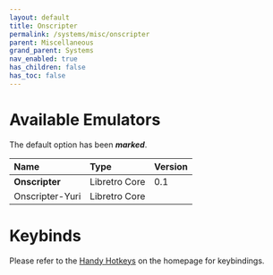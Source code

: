 ```yaml
---
layout: default
title: Onscripter
permalink: /systems/misc/onscripter
parent: Miscellaneous
grand_parent: Systems
nav_enabled: true
has_children: false
has_toc: false
---
```


# Available Emulators

The default option has been ***marked***.

| Name                   | Type             | Version           |
|:-----------------------|:-----------------|:------------------|
| **Onscripter**         | Libretro Core    | 0.1               |
| Onscripter-Yuri        | Libretro Core    |                   |


# Keybinds 

Please refer to the [Handy Hotkeys](/#handyhotkeys) on the homepage for keybindings.